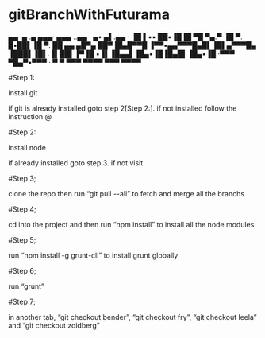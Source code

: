 # gitBranchWithFuturama


 ▄▄·        ▄ .▄ ▄▄▄· ▄▄▄ ..▄▄ · ▄• ▄▌.▄▄ · 
▐█ ▌▪▪     ██▪▐█▐█ ▀█ ▀▄.▀·▐█ ▀. █▪██▌▐█ ▀. 
██ ▄▄ ▄█▀▄ ██▀▐█▄█▀▀█ ▐▀▀▪▄▄▀▀▀█▄█▌▐█▌▄▀▀▀█▄
▐███▌▐█▌.▐▌██▌▐▀▐█ ▪▐▌▐█▄▄▌▐█▄▪▐█▐█▄█▌▐█▄▪▐█
·▀▀▀  ▀█▄▀▪▀▀▀ · ▀  ▀  ▀▀▀  ▀▀▀▀  ▀▀▀  ▀▀▀▀                                                                   

#Step 1:

install git

if git is already installed goto step 2[Step 2:]. if not installed follow the instruction @ 

#Step 2:

install node

if already installed goto step 3. if not visit 

#Step 3;

clone the repo then run “git pull --all” to fetch and merge all the branchs

#Step 4;

cd into the project and then run “npm install” to install all the node modules

#Step 5;

run “npm install -g grunt-cli” to install grunt globally

#Step 6;

run “grunt”

#Step 7;

in another tab, “git checkout bender”, “git checkout fry”, “git checkout leela” and “git checkout zoidberg”
